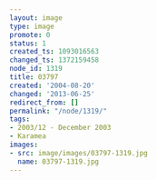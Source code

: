 ```yaml
---
layout: image
type: image
promote: 0
status: 1
created_ts: 1093016563
changed_ts: 1372159458
node_id: 1319
title: 03797
created: '2004-08-20'
changed: '2013-06-25'
redirect_from: []
permalink: "/node/1319/"
tags:
- 2003/12 - December 2003
- Karamea
images:
- src: image/images/03797-1319.jpg
  name: 03797-1319.jpg
---
```


